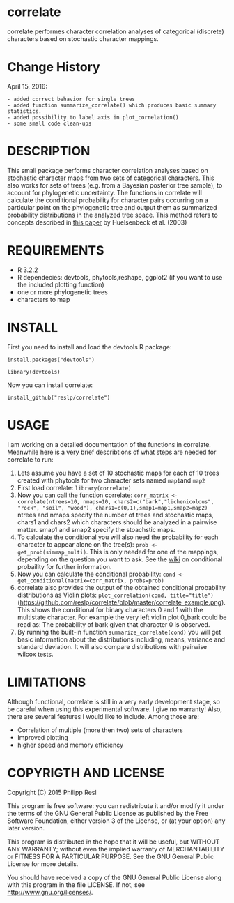 correlate
=========

correlate performes character correlation analyses of categorical (discrete) characters based on stochastic character mappings.

Change History
=================
April 15, 2016:

	- added correct behavior for single trees
	- added function summarize_correlate() which produces basic summary statistics.
	- added possibility to label axis in plot_correlation()
	- some small code clean-ups


DESCRIPTION
===========

This small package performs character correlation analyses based on stochastic character maps from two sets of categorical characters. This also works for sets of trees (e.g. from a Bayesian posterior tree sample), to account for phylogenetic uncertainty. The functions in correlate will calculate the conditional probability for character pairs occurring on a particular point on the phylogenetic tree and output them as summarized probability distributions in the analyzed tree space. This method refers to concepts described in [this paper](http://sysbio.oxfordjournals.org/content/52/2/131.short) by Huelsenbeck et al. (2003) 


REQUIREMENTS
============

- R 3.2.2
- R dependecies: devtools, phytools,reshape, ggplot2 (if you want to use the included plotting function)
- one or more phylogenetic trees
- characters to map


INSTALL
========

First you need to install and load the devtools R package:

`install.packages("devtools") `

`library(devtools) `


Now you can install correlate:

`install_github("reslp/correlate")`





USAGE
=====
I am working on a detailed documentation of the functions in correlate. Meanwhile here is a very brief describtions of what steps are needed for correlate to run:

1. Lets assume you have a set of 10 stochastic maps for each of 10 trees created with phytools for two character sets named `map1`and `map2` 
2. First load correlate: `library(correlate)`
3. Now you can call the function correlate:
`corr_matrix <- correlate(ntrees=10, nmaps=10, chars2=c("bark","lichenicolous", "rock", "soil", "wood"), chars1=c(0,1),smap1=map1,smap2=map2)` 
ntrees and nmaps specify the number of trees and stochastic maps, chars1 and chars2 which characters should be analyzed in a pairwise matter. smap1 and smap2 specify the stoachstic maps.
4. To calculate the conditional you will also need the probability for each character to appear alone on the tree(s): `prob <- get_prob(simmap_multi)`. This is only needed for one of the mappings, depending on the question you want to ask. See the [wiki](https://en.wikipedia.org/wiki/Conditional_probability) on conditional probaility for further information.
5. Now you can calculate the conditional probability: `cond <- get_conditional(matrix=corr_matrix, probs=prob)`
6. correlate also provides the output of the obtained conditional probability distributions as Violin plots: `plot_correlation(cond, title="title")`
(https://github.com/reslp/correlate/blob/master/correlate_example.png). This shows the conditional for binary characters 0 and 1 with the multistate character. For example the very left violin plot 0_bark could be read as: The probability of bark given that character 0 is observed.
7. By running the built-in function `summarize_correlate(cond)` you will get basic information about the distributions including, means, variance and standard deviation. It will also compare distributions with pairwise wilcox tests.


LIMITATIONS
===========
Although functional, correlate is still in a very early development stage, so be careful when using this experimental software. I give no warranty! Also, there are several features I would like to include. Among those are:

- Correlation of multiple (more then two) sets of characters
- Improved plotting
- higher speed and memory efficiency



COPYRIGTH AND LICENSE
=====================

Copyright (C) 2015 Philipp Resl

This program is free software: you can redistribute it and/or modify it under the terms of the GNU General Public License as published by the Free Software Foundation, either version 3 of the License, or (at your option) any later version.

This program is distributed in the hope that it will be useful, but WITHOUT ANY WARRANTY; without even the implied warranty of MERCHANTABILITY or FITNESS FOR A PARTICULAR PURPOSE. See the GNU General Public License for more details.

You should have received a copy of the GNU General Public License along with this program in the file LICENSE. If not, see http://www.gnu.org/licenses/.
